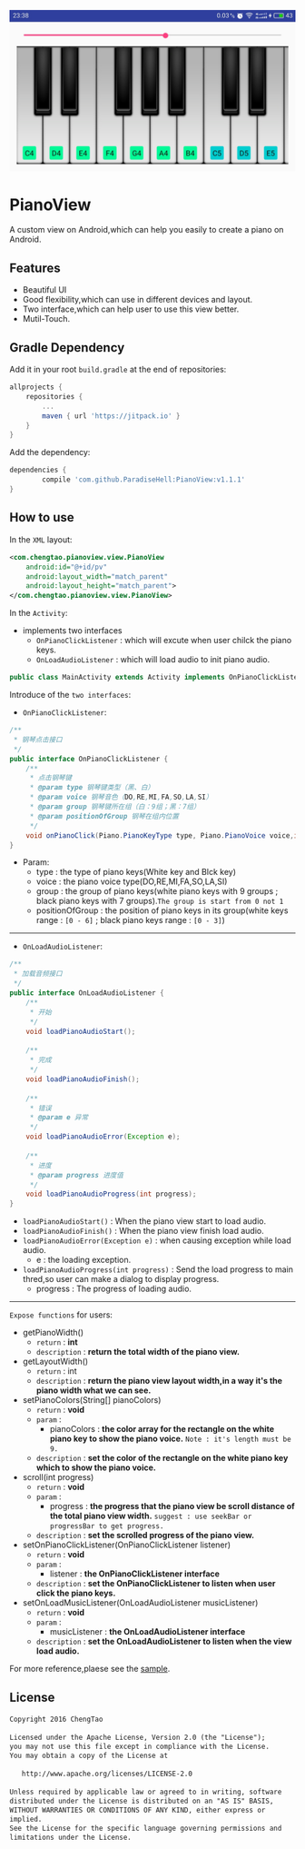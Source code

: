 ![PianoView](./img/piano.jpg)

# PianoView

A custom view on Android,which can help you easily to create a piano on Android.

## Features
- Beautiful UI
- Good flexibility,which can use in different devices and layout.
- Two interface,which can help user to use this view better.
- Mutil-Touch.

## Gradle Dependency

Add it in your root `build.gradle` at the end of repositories:

```gradle
allprojects {
	repositories {
		...
		maven { url 'https://jitpack.io' }
	}
}
```
Add the dependency:

```gradle
dependencies {
        compile 'com.github.ParadiseHell:PianoView:v1.1.1'
}
```

## How to use

In the `XML` layout:
```xml
<com.chengtao.pianoview.view.PianoView
    android:id="@+id/pv"
    android:layout_width="match_parent"
    android:layout_height="match_parent">
</com.chengtao.pianoview.view.PianoView>
```

In the `Activity`:

- implements two interfaces
	- `OnPianoClickListener` : which will excute when user chilck the piano keys.
	- `OnLoadAudioListener` : which will load audio to init piano audio.

```java
public class MainActivity extends Activity implements OnPianoClickListener,OnLoadAudioListener
```

Introduce of the `two interfaces`:

- `OnPianoClickListener`:

```java
/**
 * 钢琴点击接口
 */
public interface OnPianoClickListener {
    /**
     * 点击钢琴键
     * @param type 钢琴键类型（黑、白）
     * @param voice 钢琴音色（DO,RE,MI,FA,SO,LA,SI）
     * @param group 钢琴键所在组（白：9组；黑：7组）
     * @param positionOfGroup 钢琴在组内位置
     */
    void onPianoClick(Piano.PianoKeyType type, Piano.PianoVoice voice,int group,int positionOfGroup);
}
```

- Param:
	- type : the type of piano keys(White key and Blck key)
	- voice : the piano voice type(DO,RE,MI,FA,SO,LA,SI)
	- group : the group of piano keys(white piano keys with 9 groups ; black piano keys with 7 groups).`The group is start from 0 not 1`
	- positionOfGroup : the position of piano keys in its group(white keys range : `[0 - 6]` ; black piano keys range : `[0 - 3]`)

***

- `OnLoadAudioListener`:

```java
/**
 * 加载音频接口
 */
public interface OnLoadAudioListener {
    /**
     * 开始
     */
    void loadPianoAudioStart();

    /**
     * 完成
     */
    void loadPianoAudioFinish();

    /**
     * 错误
     * @param e 异常
     */
    void loadPianoAudioError(Exception e);

    /**
     * 进度
     * @param progress 进度值
     */
    void loadPianoAudioProgress(int progress);
}
```

- `loadPianoAudioStart()` : When the piano view start to load audio.
- `loadPianoAudioFinish()` : When the piano view finish load audio.
- `loadPianoAudioError(Exception e)` : when causing exception while load audio.
	- e : the loading exception.
- `loadPianoAudioProgress(int progress)` : Send the load progress to main thred,so user can make a dialog to display progress.
	- progress : The progress of loading audio.

***

`Expose functions` for users:
- getPianoWidth()
	- `return` : **int**
	- `description` : **return the total width of the piano view.**
- getLayoutWidth()
	- `return` : int
	- `description` : **return the piano view layout width,in a way it's the piano width what we can see.**
- setPianoColors(String[] pianoColors)
	- `return` : **void**
	- `param` :
		- pianoColors : **the color array for the rectangle on the white piano key to show the piano voice.** `Note : it's length must be 9.`
	- `description` : **set the color of the rectangle on the white piano key which to show the piano voice.**
- scroll(int progress)
	- `return` : **void**
	- `param` :
		- progress : **the progress that the piano view be scroll distance of the total piano view width.** `suggest : use seekBar or progressBar to get progress.`
	- `description` : **set the scrolled progress of the piano view.**
- setOnPianoClickListener(OnPianoClickListener listener)
	- `return` : **void**
	- `param` :
		- listener : **the OnPianoClickListener interface**
	- `description` : **set the OnPianoClickListener to listen when user click the piano keys.**
- setOnLoadMusicListener(OnLoadAudioListener musicListener)
	- `return` : **void**
	- `param` :
		- musicListener : **the OnLoadAudioListener interface**
	- `description` : **set the OnLoadAudioListener to listen when the view load audio.**	

For more reference,plaese see the [sample](./sample).

## License

    Copyright 2016 ChengTao

    Licensed under the Apache License, Version 2.0 (the "License");
    you may not use this file except in compliance with the License.
    You may obtain a copy of the License at

       http://www.apache.org/licenses/LICENSE-2.0

    Unless required by applicable law or agreed to in writing, software
    distributed under the License is distributed on an "AS IS" BASIS,
    WITHOUT WARRANTIES OR CONDITIONS OF ANY KIND, either express or implied.
    See the License for the specific language governing permissions and
    limitations under the License.
